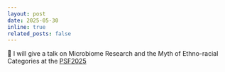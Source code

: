```yaml
---
layout: post
date: 2025-05-30
inline: true
related_posts: false
---
```


📢 I will give a talk on Microbiome Research and the Myth of Ethno-racial Categories at the [PSF2025](https://www.ozsw.nl/activity/philosophy-of-science-in-a-forest-2025/)
